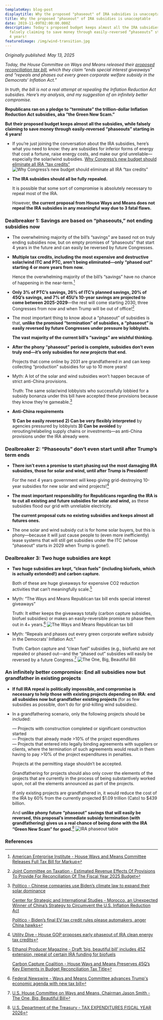 ```yaml
---
templateKey: blog-post
displaytitle: Why the proposed "phaseout" of IRA subsidies is unacceptable
title: Why the proposed "phaseout" of IRA subsidies is unacceptable
date: 2019-11-09T02:00:00.000Z
description: Today's proposed budget keeps almost all the IRA subsidies, while
  falsely claiming to save money through easily-reversed “phaseouts” starting in
  4 years!
featuredimage: /img/wind-transition.jpg
---
```

_Originally published: May 13, 2025_

_Today, the House Committee on Ways and Means released their [proposed reconciliation tax bill](https://waysandmeans.house.gov/wp-content/uploads/2025/05/SMITMO_017_xml.pdf), which they claim “ends special interest giveaways” and “repeals and phases out every green corporate welfare subsidy in the Democrats’ Inflation Act.”_

_In truth, the bill is not a real attempt at repealing the Inflation Reduction Act subsidies. Here’s my analysis, and my suggestion of an infinitely better compromise._

**Republicans ran on a pledge to “terminate” the trillion-dollar Inflation Reduction Act subsidies, aka “the Green New Scam.”**

**But their proposed budget keeps almost all the subsidies, while falsely claiming to save money through easily-reversed “phaseouts” starting in 4 years!**

- If you’re just joining the conversation about the IRA subsidies, here’s what you need to know: they are subsidies for inferior forms of energy that cost a fortune, raise energy costs, and make our grid unreliable—especially the solar/wind subsidies.
    [Why Congress’s new budget should eliminate all IRA “tax credits”](https://alexepstein.substack.com/p/why-congresss-new-budget-should-eliminate)
    ![ Why Congress’s new budget should eliminate all IRA “tax credits”](/img/congress-new-budget.jpg)

- **The IRA subsidies should all be fully repealed.**

    It is possible that some sort of compromise is absolutely necessary to repeal most of the IRA.

    However, **the current proposal from House Ways and Means does not repeal the IRA subsidies in any meaningful way due to 3 fatal flaws.**

### Dealbreaker 1: Savings are based on “phaseouts,” not ending subsidies now

- The overwhelming majority of the bill’s “savings” are based not on truly ending subsidies now, but on empty promises of “phaseouts” that start 4 years in the future and can easily be reversed by future Congresses.

- **Multiple tax credits, including the most expensive and destructive solar/wind ITC and PTC, aren’t being eliminated—only “phased out” starting 4 or more years from now.**

    Hence the overwhelming majority of the bill’s “savings” have no chance of happening in the near-term.[^1]

- **Only 3% of PTC’s savings, 26% of ITC’s planned savings, 20% of 45Q’s savings, and 7% of 45U’s 10-year savings are projected to come between 2025-2029**—the rest will come starting 2030, three Congresses from now and when Trump will be out of office![^2]

- The most important thing to know about a “phaseout” of subsidies is that, **unlike the promised “termination” of subsidies, a “phaseout” is easily reversed by future Congresses under pressure by lobbyists.**

    **The vast majority of the current bill’s “savings” are wishful thinking.**

- **After the phony “phaseout” period is complete, subsidies don’t even truly end—it’s only subsidies for** ***new projects*** **that end.**

    Projects that come online by 2031 are grandfathered in and can keep collecting “production” subsidies for up to 10 more years!

- Myth: A lot of the solar and wind subsidies won’t happen because of strict anti-China provisions.

    Truth: The same solar/wind lobbyists who successfully lobbied for a subsidy bonanza under this bill have accepted these provisions because they know they’re gameable.[^3]

- **Anti-China requirements**

    **1) Can be easily reversed**
    **2) Can be very flexibly interpreted** by agencies pressured by lobbyists
    **3) Can be avoided** by rerouting/relabeling supply chains or investments—as anti-China provisions under the IRA already were.

### Dealbreaker 2: “Phaseouts” don’t even start until after Trump’s term ends

- **There isn’t even a promise to start phasing out the most damaging IRA subsidies, those for solar and wind, until after Trump is President!**

    For the next 4 years government will keep giving grid-destroying 10-year subsidies for new solar and wind projects![^4]

- **The most important responsibility for Republicans regarding the IRA is to cut all existing and future subsidies for solar and wind,** as these subsidies flood our grid with unreliable electricity.

    **The current proposal cuts no existing subsidies and keeps almost all futures ones.**

- The one solar and wind subsidy cut is for home solar buyers, but this is phony—because it will just cause people to (even more inefficiently) lease systems that will still get subsidies under the ITC (whose "phaseout" starts in 2029 when Trump is gone!).

### Dealbreaker 3: Two huge subsidies are kept

- **Two huge subsidies are kept, “clean fuels” (including biofuels, which is actually extended!) and carbon capture.**

    Both of these are huge giveaways for expensive CO2 reduction activities that can’t meaningfully scale.[^5]

- Myth: “The Ways and Means Republican tax bill ends special interest giveaways”

    Truth: It either keeps the giveaways totally (carbon capture subsidies, biofuel subsidies) or makes an easily-reversible promise to phase them out in 4+ years.[^6]
    ![The Ways and Means Republican tax bill](/img/ways-and-means-bill.webp)

- Myth: “Repeals and phases out every green corporate welfare subsidy in the Democrats’ Inflation Act.”

    Truth: Carbon capture and “clean fuel” subsidies (e.g., biofuels) are not repealed or phased out—and the “phased out” subsidies will easily be reversed by a future Congress.[^7]
    ![The One, Big, Beautiful Bill](/img/the-one-big-beautiful-bill.webp)

### An infinitely better compromise: End all subsidies now but grandfather in existing projects

- **If full IRA repeal is politically impossible, and compromise is necessary to help those with existing projects depending on IRA: end all subsidies now but grandfather existing projects** (for as few subsidies as possible, don't do for grid-killing wind subsidies).

- In a grandfathering scenario, only the following projects should be included:

    — Projects with construction completed or significant construction started\
    — Projects that already made >10% of the project expenditures\
    — Projects that entered into legally binding agreements with suppliers or clients, where the termination of such agreements would result in them having to pay >10% of the project expenditures in penalties.

    Projects at the permitting stage shouldn’t be accepted.

    Grandfathering for projects should also only cover the elements of the projects that are currently in the process of being substantively worked upon, not all the elements announced as part of the projects.

    If only existing projects are grandfathered in, it would reduce the cost of the IRA by 60% from the currently projected $1.09 trillion (Cato) to $439 billion.

    And **unlike phony future “phaseout” savings that will easily be reversed, this proposal’s immediate subsidy termination (with grandfathering) gives us a real chance of being done with the IRA “Green New Scam” for good.**[^8]
    ![IRA phaseout table](/img/ira-phaseout.png)

### References

[^1]: [American Enterprise Institute - House Ways and Means Committee Releases Full Tax Bill for Markup]()

[^2]: [Joint Committee on Taxation - Estimated Revenue Effects Of Provisions To Provide For Reconciliation Of The Fiscal Year 2025 Budget](https://www.jct.gov/publications/2025/jcx-22-25r/)

[^3]:
    [Politico - Chinese companies use Biden’s climate law to expand their solar dominance](https://www.politico.com/news/2024/11/01/chinese-solar-companies-ira-texas-00186890)

    [Center for Strategic and International Studies - Morocco, an Unexpected Winner of China’s Strategy to Circumvent the U.S. Inflation Reduction Act](https://www.csis.org/analysis/morocco-unexpected-winner-chinas-strategy-circumvent-us-inflation-reduction-act)

    [Politico - Biden’s final EV tax credit rules please automakers, anger China hawks](https://www.politico.com/news/2024/05/03/biden-ev-tax-credit-rules-automakers-china-00155917)

[^4]: [Utility Dive - House GOP proposes early phaseout of IRA clean energy tax credits](https://www.utilitydive.com/news/house-gop-proposes-early-phaseout-of-ira-clean-energy-tax-credits/747970/)

[^5]:
    [Ethanol Producer Magazine - Draft ‘big, beautiful bill’ includes 45Z extension, repeal of certain IRA funding for biofuels](https://ethanolproducer.com/articles/draft-big-beautiful-bill-includes-45z-extension-repeal-of-certain-ira-funding-for-biofuels)

    [Carbon Capture Coalition - House Ways and Means Preserves 45Q’s Key Elements in Budget Reconciliation Tax Title](https://carboncapturecoalition.org/house-ways-and-means-preserves-45qs-key-elements-in-budget-reconciliation-tax-title/)

[^6]: [Federal Newswire - Ways and Means Committee advances Trump's economic agenda with new tax bill](https://thefederalnewswire.com/stories/671358478-ways-and-means-committee-advances-trump-s-economic-agenda-with-new-tax-bill)

[^7]: [U.S. House Committee on Ways and Means, Chairman Jason Smith - The One, Big, Beautiful Bill](https://waysandmeans.house.gov/wp-content/uploads/2025/05/The-One-Big-Beautiful-Bill-Makes-America-Win-Again.pdf)

[^8]: [U.S. Department of the Treasury - TAX EXPENDITURES FISCAL YEAR 2026](https://home.treasury.gov/system/files/131/Tax-Expenditures-FY2026.pdf)
